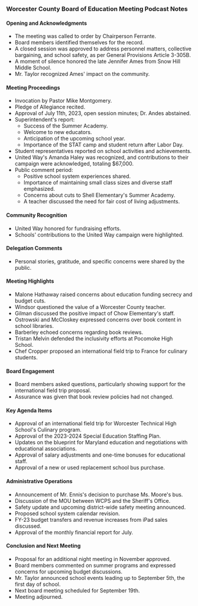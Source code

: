 ### Worcester County Board of Education Meeting Podcast Notes

#### Opening and Acknowledgments
- The meeting was called to order by Chairperson Ferrante.
- Board members identified themselves for the record.
- A closed session was approved to address personnel matters, collective bargaining, and school safety, as per General Provisions Article 3-305B.
- A moment of silence honored the late Jennifer Ames from Snow Hill Middle School.
- Mr. Taylor recognized Ames' impact on the community.

#### Meeting Proceedings
- Invocation by Pastor Mike Montgomery.
- Pledge of Allegiance recited.
- Approval of July 11th, 2023, open session minutes; Dr. Andes abstained.
- Superintendent's report:
  - Success of the Summer Academy.
  - Welcome to new educators.
  - Anticipation of the upcoming school year.
  - Importance of the STAT camp and student return after Labor Day.
- Student representatives reported on school activities and achievements.
- United Way's Amanda Haley was recognized, and contributions to their campaign were acknowledged, totaling $67,000.
- Public comment period:
  - Positive school system experiences shared.
  - Importance of maintaining small class sizes and diverse staff emphasized.
  - Concerns about cuts to Shell Elementary's Summer Academy.
  - A teacher discussed the need for fair cost of living adjustments.

#### Community Recognition
- United Way honored for fundraising efforts.
- Schools' contributions to the United Way campaign were highlighted.

#### Delegation Comments
- Personal stories, gratitude, and specific concerns were shared by the public.

#### Meeting Highlights
- Malone Hathaway raised concerns about education funding secrecy and budget cuts.
- Windsor questioned the value of a Worcester County teacher.
- Gilman discussed the positive impact of Chow Elementary's staff.
- Ostrowski and McCloskey expressed concerns over book content in school libraries.
- Barberley echoed concerns regarding book reviews.
- Tristan Melvin defended the inclusivity efforts at Pocomoke High School.
- Chef Cropper proposed an international field trip to France for culinary students.

#### Board Engagement
- Board members asked questions, particularly showing support for the international field trip proposal.
- Assurance was given that book review policies had not changed.

#### Key Agenda Items
- Approval of an international field trip for Worcester Technical High School's Culinary program.
- Approval of the 2023-2024 Special Education Staffing Plan.
- Updates on the blueprint for Maryland education and negotiations with educational associations.
- Approval of salary adjustments and one-time bonuses for educational staff.
- Approval of a new or used replacement school bus purchase.

#### Administrative Operations
- Announcement of Mr. Ennis's decision to purchase Ms. Moore's bus.
- Discussion of the MOU between WCPS and the Sheriff's Office.
- Safety update and upcoming district-wide safety meeting announced.
- Proposed school system calendar revision.
- FY-23 budget transfers and revenue increases from iPad sales discussed.
- Approval of the monthly financial report for July.

#### Conclusion and Next Meeting
- Proposal for an additional night meeting in November approved.
- Board members commented on summer programs and expressed concerns for upcoming budget discussions.
- Mr. Taylor announced school events leading up to September 5th, the first day of school.
- Next board meeting scheduled for September 19th.
- Meeting adjourned.